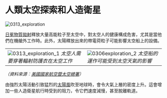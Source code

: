 # 人類太空探索和人造衛星

![0313_exploration](./static/0319_new.png)

<a href="#/zh/phenomena/coronal-mass-ejections">日冕物質拋射</a>釋放大量高能粒子至太空中，對太空人的健康構成危害，尤其是當他們在機艙外工作時。此外，太陽釋放出來的帶電荷粒子可能影響太空船上的設備。

|||
|--|--|
|![0313_exploration_1](./static/0313_exploration.jpeg) *太空人需要穿著輻射防護衣在太空工作* | ![0306exploration_2](./static/0306exploration_2.jpg) *太空船的運作可能受到太空天氣的影響*|
*（資料來源︰[美國國家航空暨太空總署](http://www.nasa.gov/home/index.html)）*

由強烈太陽活動引致猛烈的<a href="#/zh/phenomena/solarwind">太陽風</a>吹至地球時，會令大氣上層的密度上升。這會增加一些人造衛星航行時受到的阻力，令它們速度減慢，甚至脫離軌道。
